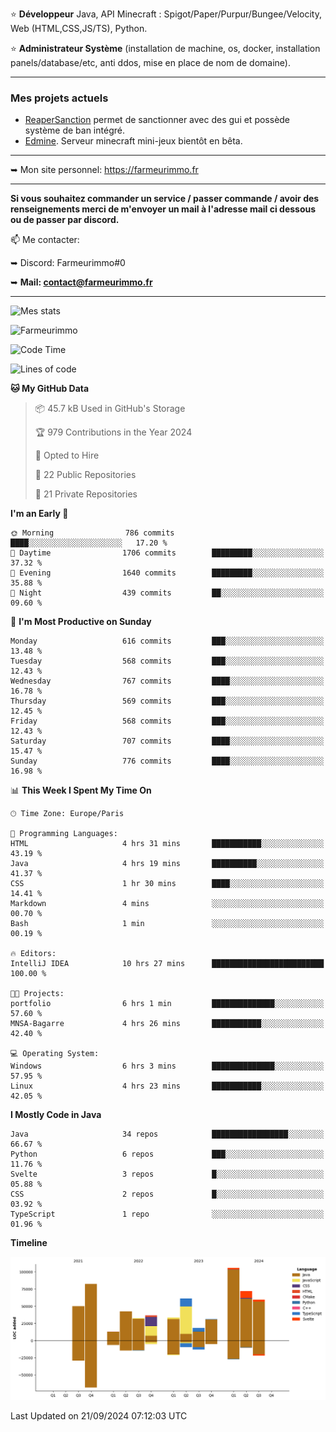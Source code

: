 ⭐ **Développeur** Java, API Minecraft : Spigot/Paper/Purpur/Bungee/Velocity, Web (HTML,CSS,JS/TS), Python.

⭐ **Administrateur Système** (installation de machine, os, docker, installation panels/database/etc, anti ddos, mise en place de nom de domaine).

---

### Mes projets actuels
- [ReaperSanction](https://www.spigotmc.org/resources/reapersanction.89580/) permet de sanctionner avec des gui et possède système de ban intégré.
- [Edmine](https://edmine.net). Serveur minecraft mini-jeux bientôt en bêta.

---

➥ Mon site personnel: https://farmeurimmo.fr

---

**Si vous souhaitez commander un service / passer commande / avoir des renseignements merci de m'envoyer un mail à l'adresse mail ci dessous ou de passer par discord.**

📫 Me contacter:
 
   ➥ Discord: Farmeurimmo#0
   
   ➥ **Mail: contact@farmeurimmo.fr**

---

![Mes stats](https://github-readme-stats.farmeurimmo.fr/api?username=Farmeurimmo&count_private=true&show_icons=true&theme=radical)

<img src="https://komarev.com/ghpvc/?username=Farmeurimmo" alt="Farmeurimmo" />

<!--START_SECTION:waka-->
![Code Time](http://img.shields.io/badge/Code%20Time-1%2C558%20hrs%2028%20mins-blue)

![Lines of code](https://img.shields.io/badge/From%20Hello%20World%20I%27ve%20Written-639.6%20thousand%20lines%20of%20code-blue)

**🐱 My GitHub Data** 

> 📦 45.7 kB Used in GitHub's Storage 
 > 
> 🏆 979 Contributions in the Year 2024
 > 
> 💼 Opted to Hire
 > 
> 📜 22 Public Repositories 
 > 
> 🔑 21 Private Repositories 
 > 
**I'm an Early 🐤** 

```text
🌞 Morning                786 commits         ████░░░░░░░░░░░░░░░░░░░░░   17.20 % 
🌆 Daytime                1706 commits        █████████░░░░░░░░░░░░░░░░   37.32 % 
🌃 Evening                1640 commits        █████████░░░░░░░░░░░░░░░░   35.88 % 
🌙 Night                  439 commits         ██░░░░░░░░░░░░░░░░░░░░░░░   09.60 % 
```
📅 **I'm Most Productive on Sunday** 

```text
Monday                   616 commits         ███░░░░░░░░░░░░░░░░░░░░░░   13.48 % 
Tuesday                  568 commits         ███░░░░░░░░░░░░░░░░░░░░░░   12.43 % 
Wednesday                767 commits         ████░░░░░░░░░░░░░░░░░░░░░   16.78 % 
Thursday                 569 commits         ███░░░░░░░░░░░░░░░░░░░░░░   12.45 % 
Friday                   568 commits         ███░░░░░░░░░░░░░░░░░░░░░░   12.43 % 
Saturday                 707 commits         ████░░░░░░░░░░░░░░░░░░░░░   15.47 % 
Sunday                   776 commits         ████░░░░░░░░░░░░░░░░░░░░░   16.98 % 
```


📊 **This Week I Spent My Time On** 

```text
🕑︎ Time Zone: Europe/Paris

💬 Programming Languages: 
HTML                     4 hrs 31 mins       ███████████░░░░░░░░░░░░░░   43.19 % 
Java                     4 hrs 19 mins       ██████████░░░░░░░░░░░░░░░   41.37 % 
CSS                      1 hr 30 mins        ████░░░░░░░░░░░░░░░░░░░░░   14.41 % 
Markdown                 4 mins              ░░░░░░░░░░░░░░░░░░░░░░░░░   00.70 % 
Bash                     1 min               ░░░░░░░░░░░░░░░░░░░░░░░░░   00.19 % 

🔥 Editors: 
IntelliJ IDEA            10 hrs 27 mins      █████████████████████████   100.00 % 

🐱‍💻 Projects: 
portfolio                6 hrs 1 min         ██████████████░░░░░░░░░░░   57.60 % 
MNSA-Bagarre             4 hrs 26 mins       ███████████░░░░░░░░░░░░░░   42.40 % 

💻 Operating System: 
Windows                  6 hrs 3 mins        ██████████████░░░░░░░░░░░   57.95 % 
Linux                    4 hrs 23 mins       ███████████░░░░░░░░░░░░░░   42.05 % 
```

**I Mostly Code in Java** 

```text
Java                     34 repos            █████████████████░░░░░░░░   66.67 % 
Python                   6 repos             ███░░░░░░░░░░░░░░░░░░░░░░   11.76 % 
Svelte                   3 repos             █░░░░░░░░░░░░░░░░░░░░░░░░   05.88 % 
CSS                      2 repos             █░░░░░░░░░░░░░░░░░░░░░░░░   03.92 % 
TypeScript               1 repo              ░░░░░░░░░░░░░░░░░░░░░░░░░   01.96 % 
```



**Timeline**

![Lines of Code chart](https://raw.githubusercontent.com/Farmeurimmo/Farmeurimmo/main/assets/bar_graph.png)


 Last Updated on 21/09/2024 07:12:03 UTC
<!--END_SECTION:waka-->
